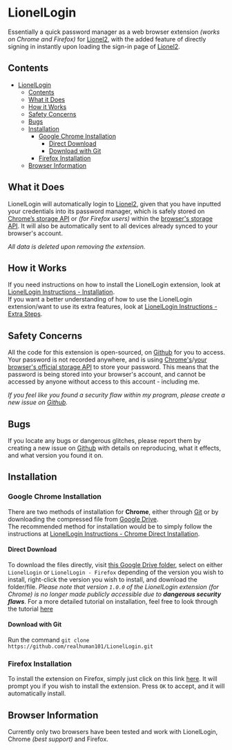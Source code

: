 # LionelLogin

Essentially a quick password manager as a web browser extension *(works on Chrome and Firefox)* for [Lionel2](lionel2.kgv.edu.hk/), with the added feature of directly signing in instantly upon loading the sign-in page of [Lionel2](lionel2.kgv.edu.hk/).  

## Contents

- [LionelLogin](#lionellogin)
	- [Contents](#contents)
	- [What it Does](#what-it-does)
	- [How it Works](#how-it-works)
	- [Safety Concerns](#safety-concerns)
	- [Bugs](#bugs)
	- [Installation](#installation)
		- [Google Chrome Installation](#google-chrome-installation)
			- [Direct Download](#direct-download)
			- [Download with Git](#download-with-git)
		- [Firefox Installation](#firefox-installation)
	- [Browser Information](#browser-information)

## What it Does

LionelLogin will automatically login to [Lionel2](lionel2.kgv.edu.hk/), given that you have inputted your credentials into its password manager, which is safely stored on [Chrome’s storage API](https://developer.chrome.com/docs/extensions/reference/storage/) or *(for Firefox users)* within the [browser's storage API](https://developer.mozilla.org/en-US/docs/Mozilla/Add-ons/WebExtensions/API/storage). It will also be automatically sent to all devices already synced to your browser's account.  
  
*All data is deleted upon removing the extension.*

## How it Works

If you need instructions on how to install the LionelLogin extension, look at [LionelLogin Instructions - Installation](https://docs.google.com/presentation/d/1VIXn9FJb83H6CQwr-JYIFJgz-z2UQoDg9Y4QCHWtGL0/edit?usp=sharing).  
If you want a better understanding of how to use the LionelLogin extension/want to use its extra features, look at [LionelLogin Instructions - Extra Steps](https://docs.google.com/presentation/d/1zxJBjksXeMD_YpHr4Lra-ENlIJDXK2RNx7RqnclwwDQ/edit?usp=sharing).

## Safety Concerns

All the code for this extension is open-sourced, on [Github](https://github.com/realhuman101/LionelLogin) for you to access.  
Your password is not recorded anywhere, and is using [Chrome's](https://developer.mozilla.org/en-US/docs/Mozilla/Add-ons/WebExtensions/API/storage)/[your browser's official storage API](https://developer.chrome.com/docs/extensions/reference/storage/) to store your password. This means that the password is being stored into your browser's account, and cannot be accessed by anyone without access to this account - including me.  
  
*If you feel like you found a security flaw within my program, please create a new issue on [Github](https://github.com/realhuman101/LionelLogin/issues/new).*

## Bugs

If you locate any bugs or dangerous glitches, please report them by creating a new issue on [Github](https://github.com/realhuman101/LionelLogin/issues/new) with details on reproducing, what it effects, and what version you found it on.

## Installation

### Google Chrome Installation

There are two methods of installation for **Chrome**, either through [Git](https://github.com/realhuman101/LionelLogin#download-with-git) or by downloading the compressed file from [Google Drive](https://github.com/realhuman101/LionelLogin#direct-download).  
The recommended method for installation would be to simply follow the instructions at [LionelLogin Instructions - Chrome Direct Installation](https://github.com/realhuman101/projectDocs/tree/master/LionelLogin/installation/chrome/direct#lionellogin---chrome-direct-installation-instructions).

#### Direct Download

To download the files directly, visit [this Google Drive folder](https://drive.google.com/drive/folders/1ALK145-sYK2wC3_ZUd23aYMAhC6JSG3O?usp=sharing), select on either `LionelLogin` or `LionelLogin - Firefox` depending of the version you wish to install, right-click the version you wish to install, and download the folder/file. *Please note that version `1.0.0` of the LionelLogin extension *(for Chrome)* is no longer made publicly accessible due to **dangerous security flaws***. For a more detailed tutorial on installation, feel free to look through the tutorial [here](https://github.com/realhuman101/projectDocs/tree/master/LionelLogin/installation/chrome/direct#lionellogin---chrome-direct-installation-instructions)

#### Download with Git

Run the command `git clone https://github.com/realhuman101/LionelLogin.git`

### Firefox Installation

To install the extension on Firefox, simply just click on this link [here](https://addons.mozilla.org/firefox/downloads/file/4205166/b85585d2df5e4832b083-1.0.0.xpi). It will prompt you if you wish to install the extension. Press `OK` to accept, and it will automatically install.

## Browser Information

Currently only two browsers have been tested and work with LionelLogin, Chrome *(best support)* and Firefox.
